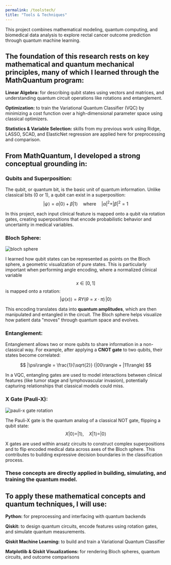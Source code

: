 ```yaml
---
permalink: /toolstech/
title: "Tools & Techniques"
---
```


This project combines mathematical modeling, quantum computing, and biomedical data analysis to explore rectal cancer outcome prediction through quantum machine learning.

## The foundation of this research rests on key mathematical and quantum mechanical principles, many of which I learned through the MathQuantum program:

**Linear Algebra:** for describing qubit states using vectors and matrices, and understanding quantum circuit operations like rotations and entanglement.

**Optimization:** to train the Variational Quantum Classifier (VQC) by minimizing a cost function over a high-dimensional parameter space using classical optimizers.

**Statistics & Variable Selection:** skills from my previous work using Ridge, LASSO, SCAD, and ElasticNet regression are applied here for preprocessing and comparison.


## From MathQuantum, I developed a strong conceptual grounding in:

### **Qubits and Superposition:** 

The qubit, or quantum bit, is the basic unit of quantum information. Unlike classical bits (0 or 1), a qubit can exist in a superposition:
$$
|\psi\rangle = \alpha|0\rangle + \beta|1\rangle \quad \text{where} \quad |\alpha|^2 + |\beta|^2 = 1
$$

In this project, each input clinical feature is mapped onto a qubit via rotation gates, creating superpositions that encode probabilistic behavior and uncertainty in medical variables.

### **Bloch Sphere:**
![bloch sphere](https://miro.medium.com/v2/resize:fit:500/1*ZtLUJ7OJJ-mtn5VvBJvUuA.png)

I learned how qubit states can be represented as points on the Bloch sphere, a geometric visualization of pure states. This is particularly important when performing angle encoding, where a normalized clinical variable $$x \in [0, 1]$$ is mapped onto a rotation:
$$
|\psi(x)\rangle = RY(\theta = x \cdot \pi) \, |0\rangle
$$

This encoding translates data into **quantum amplitudes**, which are then manipulated and entangled in the circuit. The Bloch sphere helps visualize how patient data "moves" through quantum space and evolves.

### **Entanglement:**

Entanglement allows two or more qubits to share information in a non-classical way. For example, after applying a **CNOT gate** to two qubits, their states become correlated:

$$
|\psi\rangle = \frac{1}{\sqrt{2}} (|00\rangle + |11\rangle)
$$

In a VQC, entangling gates are used to model interactions between clinical features (like tumor stage and lymphovascular invasion), potentially capturing relationships that classical models could miss.

### **X Gate (Pauli-X):**
![pauli-x gate rotation](https://www.google.com/url?sa=i&url=https%3A%2F%2Fwww.quera.com%2Fglossary%2Fpauli-x-gate&psig=AOvVaw3glFhZ36R7ej9lehYbj7QP&ust=1753546389811000&source=images&cd=vfe&opi=89978449&ved=0CBYQjRxqFwoTCOjOhr-z2I4DFQAAAAAdAAAAABAE)

The Pauli-X gate is the quantum analog of a classical NOT gate, flipping a qubit state:
$$
X|0\rangle = |1\rangle, \quad X|1\rangle = |0\rangle
$$

X gates are used within ansatz circuits to construct complex superpositions and to flip encoded medical data across axes of the Bloch sphere. This contributes to building expressive decision boundaries in the classification process.

### These concepts are directly applied in building, simulating, and training the quantum model.

## To apply these mathematical concepts and quantum techniques, I will use:

**Python:** for preprocessing and interfacing with quantum backends

**Qiskit:** to design quantum circuits, encode features using rotation gates, and simulate quantum measurements. 

**Qiskit Machine Learning:** to build and train a Variational Quantum Classifier

**Matplotlib & Qiskit Visualizations:** for rendering Bloch spheres, quantum circuits, and outcome comparisons


